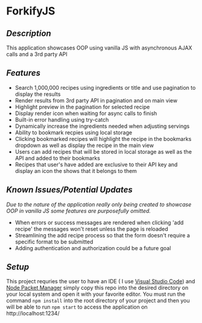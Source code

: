# ForkifyJS

## **_Description_**

This application showcases OOP using vanilla JS with asynchronous AJAX calls and a 3rd party API

## **_Features_**

- Search 1,000,000 recipes using ingredients or title and use pagination to display the results
- Render results from 3rd party API in pagination and on main view
- Highlight preview in the pagination for selected recipe
- Display render icon when waiting for async calls to finish
- Built-in error handling using try-catch
- Dynamically increase the ingredients needed when adjusting servings
- Ability to bookmark recpies using local storage
- Clicking bookmarked recipes will highlight the recipe in the bookmarks dropdown as well as display the recipe in the main view
- Users can add recipes that will be stored in local storage as well as the API and added to their bookmarks
- Recipes that user's have added are exclusive to their API key and display an icon the shows that it belongs to them

## **_Known Issues/Potential Updates_**

_Due to the nature of the application really only being created to showcase OOP in vanilla JS some features are purposefully omitted._

- When errors or success messages are rendered when clicking 'add recipe' the messages won't reset unless the page is reloaded
- Streamlining the add recipe process so that the form doesn't require a specific format to be submitted
- Adding authentication and authorization could be a future goal

## **_Setup_**

This project requries the user to have an IDE ( I use [Visual Studio Code](https://code.visualstudio.com/)) and [Node Packet Manager](https://nodejs.org/)
simply copy this repo into the desired directory on your local system and open it with your favorite editor. You must run the command `npm install` into the root directory of your project and then you will be able to run `npm start` to access the application on http://localhost:1234/
